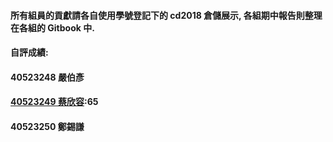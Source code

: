 #### 所有組員的貢獻請各自使用學號登記下的 cd2018 倉儲展示, 各組期中報告則整理在各組的 Gitbook 中.

#### 自評成績:

#### 40523248 嚴伯彥

#### [40523249 蔡欣容](https://legacy.gitbook.com/book/405232491/gitbook_week3/details):65

#### 40523250 鄭錫謙



